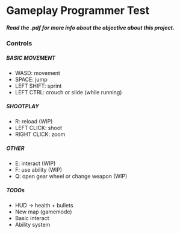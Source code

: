 # Gameplay Programmer Test

##### Read the .pdf for more info about the objective about this project.

### Controls
##### BASIC MOVEMENT
 - WASD:         movement
 - SPACE:        jump
 - LEFT SHIFT:   sprint
 - LEFT CTRL:    crouch or slide (while running)

##### SHOOTPLAY
 - R:            reload (WIP)
 - LEFT CLICK:   shoot
 - RIGHT CLICK:  zoom

##### OTHER
 - E:            interact (WIP)
 - F:            use ability (WIP)
 - Q:            open gear wheel or change weapon (WIP)
 
##### TODOs
 - HUD -> health + bullets
 - New map (gamemode)
 - Basic interact
 - Ability system
